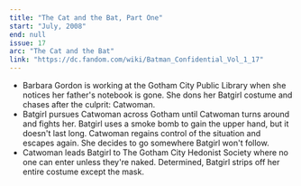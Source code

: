 ```yaml
---
title: "The Cat and the Bat, Part One"
start: "July, 2008"
end: null
issue: 17
arc: "The Cat and the Bat"
link: "https://dc.fandom.com/wiki/Batman_Confidential_Vol_1_17"
---
```


- Barbara Gordon is working at the Gotham City Public Library when she notices her father's notebook is gone. She dons her Batgirl costume and chases after the culprit: Catwoman.
- Batgirl pursues Catwoman across Gotham until Catwoman turns around and fights her. Batgirl uses a smoke bomb to gain the upper hand, but it doesn't last long. Catwoman regains control of the situation and escapes again. She decides to go somewhere Batgirl won't follow.
- Catwoman leads Batgirl to The Gotham City Hedonist Society where no one can enter unless they're naked. Determined, Batgirl strips off her entire costume except the mask.
